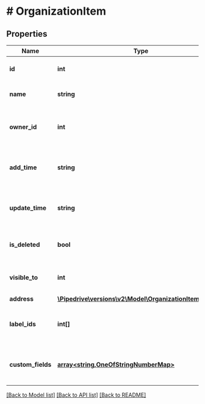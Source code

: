 # # OrganizationItem

## Properties

Name | Type | Description | Notes
------------ | ------------- | ------------- | -------------
**id** | **int** | The ID of the organization | [optional]
**name** | **string** | The name of the organization | [optional]
**owner_id** | **int** | The ID of the user who owns the organization | [optional]
**add_time** | **string** | The creation date and time of the organization | [optional]
**update_time** | **string** | The last updated date and time of the organization | [optional]
**is_deleted** | **bool** | Whether the organization is deleted or not | [optional]
**visible_to** | **int** | The visibility of the organization | [optional]
**address** | [**\Pipedrive\versions\v2\Model\OrganizationItemAddress**](OrganizationItemAddress.md) |  | [optional]
**label_ids** | **int[]** | The IDs of labels assigned to the organization | [optional]
**custom_fields** | [**array<string,OneOfStringNumberMap>**](OneOfStringNumberMap.md) | A map of custom fields with hash-based keys | [optional]

[[Back to Model list]](../README.md#documentation-for-models) [[Back to API list]](../README.md#documentation-for-api-endpoints) [[Back to README]](../README.md)
